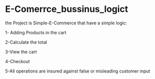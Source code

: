 # E-Comerrce_bussinus_logict

the Project is Simple-E-Commerce that have a simple logic:

1- Adding Products in the cart

2-Calculate the total

3-View the cart

4-Checkout

5-All operations are insured against false or misleading customer input

